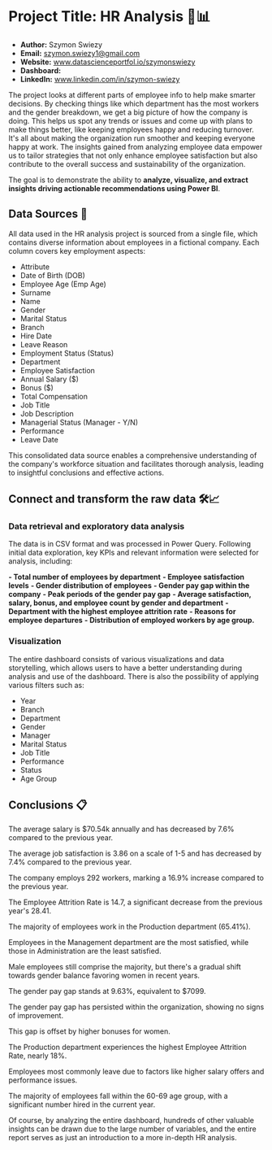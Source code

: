 # Project Title: HR Analysis 👥📊

- **Author:** Szymon Swiezy
- **Email:** szymon.swiezy1@gmail.com
- **Website:** www.datascienceportfol.io/szymonswiezy
- **Dashboard:** 
- **LinkedIn:** www.linkedin.com/in/szymon-swiezy

The project looks at different parts of employee info to help make smarter decisions. By checking things like which department has the most workers and the gender breakdown, we get a big picture of how the company is doing. This helps us spot any trends or issues and come up with plans to make things better, like keeping employees happy and reducing turnover. It's all about making the organization run smoother and keeping everyone happy at work. The insights gained from analyzing employee data empower us to tailor strategies that not only enhance employee satisfaction but also contribute to the overall success and sustainability of the organization.

The goal is to demonstrate the ability to **analyze, visualize, and extract insights driving actionable recommendations using Power BI**.

## Data Sources 📂
All data used in the HR analysis project is sourced from a single file, which contains diverse information about employees in a fictional company. Each column covers key employment aspects:

- Attribute
- Date of Birth (DOB)
- Employee Age (Emp Age)
- Surname
- Name
- Gender
- Marital Status
- Branch
- Hire Date
- Leave Reason
- Employment Status (Status)
- Department
- Employee Satisfaction
- Annual Salary ($)
- Bonus ($)
- Total Compensation
- Job Title
- Job Description
- Managerial Status (Manager - Y/N)
- Performance
- Leave Date

This consolidated data source enables a comprehensive understanding of the company's workforce situation and facilitates thorough analysis, leading to insightful conclusions and effective actions.



## Connect and transform the raw data 🛠️📈

### Data retrieval and exploratory data analysis

The data is in CSV format and was processed in Power Query. Following initial data exploration, key KPIs and relevant information were selected for analysis, including:

**- Total number of employees by department** 
**- Employee satisfaction levels** 
**- Gender distribution of employees** 
**- Gender pay gap within the company** 
**- Peak periods of the gender pay gap** 
**- Average satisfaction, salary, bonus, and employee count by gender and department** 
**- Department with the highest employee attrition rate** 
**- Reasons for employee departures** 
**- Distribution of employed workers by age group.** 


### Visualization

The entire dashboard consists of various visualizations and data storytelling, which allows users to have a better understanding during analysis and use of the dashboard. There is also the possibility of applying various filters such as:

- Year
- Branch
- Department
- Gender
- Manager
- Marital Status
- Job Title
- Performance
- Status
- Age Group


## Conclusions 📋

The average salary is $70.54k annually and has decreased by 7.6% compared to the previous year.

The average job satisfaction is 3.86 on a scale of 1-5 and has decreased by 7.4% compared to the previous year.

The company employs 292 workers, marking a 16.9% increase compared to the previous year.

The Employee Attrition Rate is 14.7, a significant decrease from the previous year's 28.41.

The majority of employees work in the Production department (65.41%).

Employees in the Management department are the most satisfied, while those in Administration are the least satisfied.

Male employees still comprise the majority, but there's a gradual shift towards gender balance favoring women in recent years.

The gender pay gap stands at 9.63%, equivalent to $7099.

The gender pay gap has persisted within the organization, showing no signs of improvement.

This gap is offset by higher bonuses for women.

The Production department experiences the highest Employee Attrition Rate, nearly 18%.

Employees most commonly leave due to factors like higher salary offers and performance issues.

The majority of employees fall within the 60-69 age group, with a significant number hired in the current year.


Of course, by analyzing the entire dashboard, hundreds of other valuable insights can be drawn due to the large number of variables, and the entire report serves as just an introduction to a more in-depth HR analysis.
